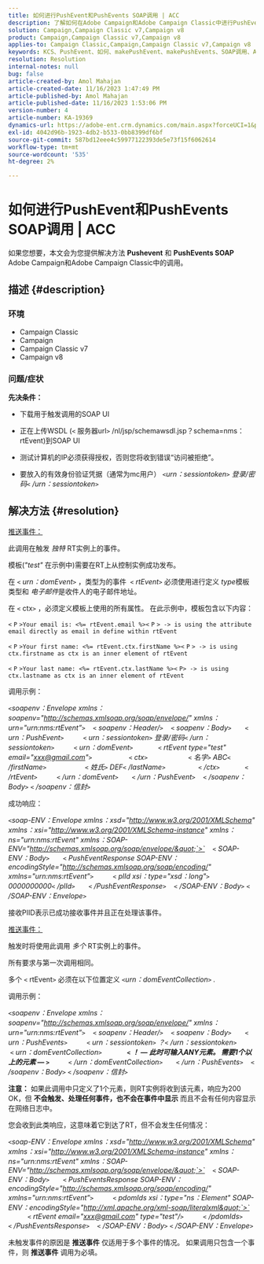 ```yaml
---
title: 如何进行PushEvent和PushEvents SOAP调用 | ACC
description: 了解如何在Adobe Campaign和Adobe Campaign Classic中进行PushEvent和PushEvents SOAP调用。
solution: Campaign,Campaign Classic v7,Campaign v8
product: Campaign,Campaign Classic v7,Campaign v8
applies-to: Campaign Classic,Campaign,Campaign Classic v7,Campaign v8
keywords: KCS、PushEvent、如何、makePushEvent、makePushEvents、SOAP调用、ACC、Adobe Campaign、Adobe Campaign Classic
resolution: Resolution
internal-notes: null
bug: false
article-created-by: Amol Mahajan
article-created-date: 11/16/2023 1:47:49 PM
article-published-by: Amol Mahajan
article-published-date: 11/16/2023 1:53:06 PM
version-number: 4
article-number: KA-19369
dynamics-url: https://adobe-ent.crm.dynamics.com/main.aspx?forceUCI=1&pagetype=entityrecord&etn=knowledgearticle&id=cfe729b7-8684-ee11-8179-6045bd0065b6
exl-id: 4042d96b-1923-4db2-b533-0bb8399df6bf
source-git-commit: 587bd12eee4c59977122393de5e73f15f6062614
workflow-type: tm+mt
source-wordcount: '535'
ht-degree: 2%

---
```


# 如何进行PushEvent和PushEvents SOAP调用 | ACC


如果您想要，本文会为您提供解决方法 <b>Pushevent</b> 和 <b>PushEvents SOAP </b>Adobe Campaign和Adobe Campaign Classic中的调用。

## 描述 {#description}


### <b>环境</b>

- Campaign Classic
- Campaign
- Campaign Classic v7
- Campaign v8




### <b>问题/症状 </b>

<b>先决条件：</b>

- 下载用于触发调用的SOAP UI

- 正在上传WSDL (`<` 服务器url`>` /nl/jsp/schemawsdl.jsp？schema=nms：rtEvent)到SOAP UI

- 测试计算机的IP必须获得授权，否则您将收到错误“访问被拒绝”。

- 要放入的有效身份验证凭据（通常为mc用户） *`<`urn：sessiontoken`>` 登录/密码`<` /urn：sessiontoken`>`*




## 解决方法 {#resolution}


<u>推送事件：</u>

此调用在触发 *独特* RT实例上的事件。

模板(*&quot;test&quot;* 在示例中)需要在RT上从控制实例成功发布。

在 `<` *urn：domEvent*`>` ，类型为的事件  `<` *rtEvent*`>`  必须使用进行定义 *type*&#x200B;模板类型和 *电子邮件*&#x200B;是收件人的电子邮件地址。

在 `<` ctx`>` ，必须定义模板上使用的所有属性。 在此示例中，模板包含以下内容：

`<` `P` `>Your email is: <%= rtEvent.email %><` `P` `> -> is using the attribute email directly as email in define within rtEvent`

`<` `P` `>Your first name: <%= rtEvent.ctx.firstName %><` `P` `> -> is using ctx.firstname as ctx is an inner element of rtEvent`

`<` `P` `>Your last name: <%= rtEvent.ctx.lastName %><` `P> -> is using ctx.lastname as ctx is an inner element of rtEvent`

调用示例：

*`<`soapenv：Envelope xmlns：soapenv=&quot;http://schemas.xmlsoap.org/soap/envelope/&quot; xmlns：urn=&quot;urn:nms:rtEvent”`>`
   `<` soapenv：Header/`>`
   `<` soapenv：Body`>`
      `<` urn：PushEvent`>`
         `<` urn：sessiontoken`>` 登录/密码`<` /urn：sessiontoken`>`
         `<` urn：domEvent`>`
            `<` rtEvent type=&quot;test&quot; email=&quot;xxx@gmail.com&quot;`>`  
                `<` ctx`>`
                    `<` 名字`>` ABC`<` /firstName`>`
                   `<` 姓氏`>` DEF`<` /lastName`>`
                `<` /ctx`>`
            `<` /rtEvent`>`
         `<` /urn：domEvent`>`
      `<` /urn：PushEvent`>`
   `<` /soapenv：Body`>`
`<` /soapenv：信封`>`*

成功响应：

*`<`soap-ENV：Envelope xmlns：xsd=&quot;http://www.w3.org/2001/XMLSchema&quot; xmlns：xsi=&quot;http://www.w3.org/2001/XMLSchema-instance&quot; xmlns：ns=&quot;urn:nms:rtEvent&quot; xmlns：SOAP-ENV=&quot;http://schemas.xmlsoap.org/soap/envelope/&quot;`>`
   `<` SOAP-ENV：Body`>`
      `<` PushEventResponse SOAP-ENV：encodingStyle=&quot;http://schemas.xmlsoap.org/soap/encoding/&quot; xmlns=&quot;urn:nms:rtEvent”`>`
         `<` plId xsi：type=&quot;xsd：long&quot;`>` 0000000000`<` /plId`>`
      `<` /PushEventResponse`>`
   `<` /SOAP-ENV：Body`>`
`<` /SOAP-ENV：Envelope`>`*

接收PIID表示已成功接收事件并且正在处理该事件。



<u>推送事件：</u>

触发时将使用此调用 *多个* RT实例上的事件。

所有要求与第一次调用相同。

多个 `<` rtEvent`>`  必须在以下位置定义 *`<`urn：domEventCollection`>` .*



调用示例：

*`<`soapenv：Envelope xmlns：soapenv=&quot;http://schemas.xmlsoap.org/soap/envelope/&quot; xmlns：urn=&quot;urn:nms:rtEvent”`>`
   `<` soapenv：Header/`>`
   `<` soapenv：Body`>`
      `<` urn：PushEvents`>`
         `<` urn：sessiontoken`>` ？`<` /urn：sessiontoken`>`
         `<` urn：domEventCollection`>`
            <b>`<` ！ — 此时可输入ANY元素。 需要1个以上的元素 — `>` </b>
         `<` /urn：domEventCollection`>`
      `<` /urn：PushEvents`>`
   `<` /soapenv：Body`>`
`<` /soapenv：信封`>`*

<b>注意：</b> 如果此调用中只定义了1个元素，则RT实例将收到该元素，响应为200 OK，但 <b>不会触发、处理任何事件，也不会在事件中显示</b> 而且不会有任何内容显示在网络日志中。

您会收到此类响应，这意味着它到达了RT，但不会发生任何情况：

*`<`soap-ENV：Envelope xmlns：xsd=&quot;http://www.w3.org/2001/XMLSchema&quot; xmlns：xsi=&quot;http://www.w3.org/2001/XMLSchema-instance&quot; xmlns：ns=&quot;urn:nms:rtEvent&quot; xmlns：SOAP-ENV=&quot;http://schemas.xmlsoap.org/soap/envelope/&quot;`>`
   `<` SOAP-ENV：Body`>`
      `<` PushEventsResponse SOAP-ENV：encodingStyle=&quot;http://schemas.xmlsoap.org/soap/encoding/&quot; xmlns=&quot;urn:nms:rtEvent”`>`
         `<` pdomIds xsi：type=&quot;ns：Element&quot; SOAP-ENV：encodingStyle=&quot;http://xml.apache.org/xml-soap/literalxml&quot;`>`
            `<` rtEvent email=&quot;xxx@gmail.com&quot; type=&quot;test&quot;/`>`
         `<` /pdomIds`>`
      `<` /PushEventsResponse`>`
   `<` /SOAP-ENV：Body`>`
`<` /SOAP-ENV：Envelope`>`*

未触发事件的原因是 <b>推送事件</b> 仅适用于多个事件的情况。 如果调用只包含一个事件，则 <b>推送事件</b> 调用为必填。
